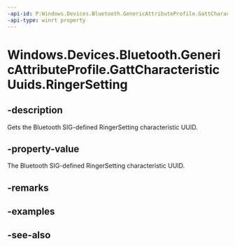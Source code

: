 ```yaml
---
-api-id: P:Windows.Devices.Bluetooth.GenericAttributeProfile.GattCharacteristicUuids.RingerSetting
-api-type: winrt property
---
```


<!-- Property syntax
public System.Guid RingerSetting { get; }
-->

# Windows.Devices.Bluetooth.GenericAttributeProfile.GattCharacteristicUuids.RingerSetting

## -description
Gets the Bluetooth SIG-defined RingerSetting characteristic UUID.

## -property-value
The Bluetooth SIG-defined RingerSetting characteristic UUID.

## -remarks

## -examples

## -see-also
